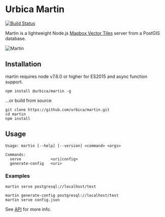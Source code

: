 # Urbica Martin

[![Build Status](https://travis-ci.org/urbica/martin.svg?branch=master)](https://travis-ci.org/urbica/martin)

Martin is a lightweight Node.js [Mapbox Vector Tiles](https://github.com/mapbox/vector-tile-spec) server from a PostGIS database.

![Martin](https://raw.githubusercontent.com/urbica/martin/master/martin.jpg)

## Installation

martin requires node v7.6.0 or higher for ES2015 and async function support.

```shell
npm install @urbica/martin -g
```

...or build from source

```shell
git clone https://github.com/urbica/martin.git
cd martin
npm install
```

## Usage

```shell
Usage: martin [--help] [--version] <command> <args>

Commands:
  serve             <uri|config>
  generate-config   <uri>
```

### Examples

```shell
martin serve postgresql://localhost/test
```

```shell
martin generate-config postgresql://localhost/test
martin serve config.json
```

See [API](https://github.com/urbica/martin/blob/master/API.md) for more info.
